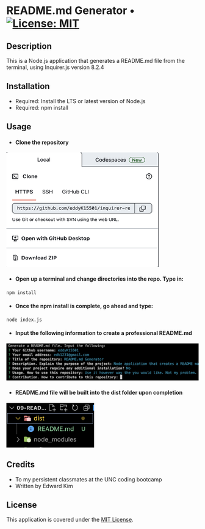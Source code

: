 # README.md Generator • [![License: MIT](https://img.shields.io/badge/License-MIT-yellow.svg)](https://opensource.org/licenses/MIT)

## Description
This is a Node.js application that generates a README.md file from the terminal, using Inquirer.js version 8.2.4

## Installation
* Required: Install the LTS or latest version of Node.js
* Required: npm install

## Usage
* #### Clone the repository

<img width="400px" height="300px" src="./utils/screenshots/Screenshot 2023-08-03 at 3.23.30 AM.png" /><br/>

* #### Open up a terminal and change directories into the repo. Type in:

```
npm install
```

* #### Once the npm install is complete, go ahead and type:

```
node index.js
```

* #### Input the following information to create a professional README.md

<img width="650px" src="./utils/screenshots/Screenshot 2023-08-03 at 3.55.20 AM.png" /><br/>

* #### README.md file will be built into the dist folder upon completion

<img width="230px" src="./utils/screenshots/Screenshot 2023-08-03 at 4.01.52 AM.png" />

## Credits
* To my persistent classmates at the UNC coding bootcamp
* Written by Edward Kim

## License
This application is covered under the [MIT License](./LICENSE).
